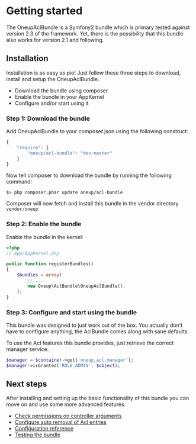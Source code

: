 # Getting started

The OneupAclBundle is a Symfony2 bundle which is primary tested against version 2.3 of the framework. Yet, there is the
possibility that this bundle also works for version 2.1 and following.

## Installation

Installation is as easy as pie! Just follow these three steps to download, install and setup the OneupAclBundle.

* Download the bundle using composer
* Enable the bundle in your AppKernel
* Configure and/or start using it

### Step 1: Download the bundle

Add OneupAclBundle to your composer.json using the following construct:

```js
{
    "require": {
        "oneup/acl-bundle": "dev-master"
    }
}
```

Now tell composer to download the bundle by running the following command:

    $> php composer.phar update oneup/acl-bundle

Composer will now fetch and install this bundle in the vendor directory ```vendor/oneup```

### Step 2: Enable the bundle

Enable the bundle in the kernel:

``` php
<?php
// app/AppKernel.php

public function registerBundles()
{
    $bundles = array(
        // ...
        new Oneup\AclBundle\OneupAclBundle(),
    );
}
```

### Step 3: Configure and start using the bundle

This bundle was designed to just work out of the box. You actually don't have to configure anything, the AclBundle comes
along with sane defaults. 

To use the Acl features this bundle provides, just retrieve the correct manager service.

```php
$manager = $container->get('oneup_acl.manager');
$manager->isGranted('ROLE_ADMIN', $object);
```

## Next steps

After installing and setting up the basic functionality of this bundle you can move on and use some more advanced
features.

* [Check permissions on controller arguments](controller.md)
* [Configure auto removal of Acl entries](doctrine.md#the-removelistener)
* [Configuration reference](configuration_reference.md)
* [Testing the bundle](testing.md)
